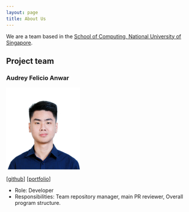 ```yaml
---
layout: page
title: About Us
---
```


We are a team based in the [School of Computing, National University of Singapore](http://www.comp.nus.edu.sg).

## Project team

### Audrey Felicio Anwar

<img src="images/audrey.png" width="200px">

[[github](https://github.com/AudreyFelicio)]
[[portfolio](team/audrey.md)]

* Role: Developer
* Responsibilities: Team repository manager, main PR reviewer, Overall program structure.
